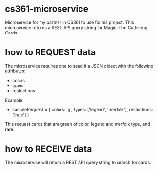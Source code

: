 # cs361-microservice
Microservice for my partner in CS361 to use for his project.
This microservice returns a REST API query string for Magic: The Gathering Cards.

# how to REQUEST data
The microservice requires one to send it a JSON object with the following attributes:
* colors
* types
* restrictions

Example
* sampleRequest = {
    colors: 'g',
    types: ['legend', 'merfolk'],
    restrictions: ['rare']
}

This request cards that are green of color, legend and merfolk type, and rare.

# how to RECEIVE data
The microservice will return a REST API query string to search for cards.
